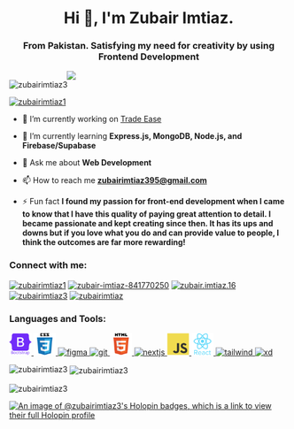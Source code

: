 <h1 align="center">Hi 👋, I'm Zubair Imtiaz.</h1>
<h3 align="center">From Pakistan. Satisfying my need for creativity by using Frontend Development</h3>

<img align="right" width="400" src="https://img.freepik.com/free-vector/programmer-concept-illustration_114360-2923.jpg?w=740&t=st=1664484027~exp=1664484627~hmac=0097b221b321610026341b75db219c240c09a5618b2be63b6f7438d3ef9e9d6b">

<p align="left"> <img src="https://komarev.com/ghpvc/?username=zubairimtiaz3&label=Profile%20views&color=0e75b6&style=flat" alt="zubairimtiaz3" /> </p>

<p align="left"> <a href="https://twitter.com/zubairimtiaz1" target="_blank"><img src="https://img.shields.io/twitter/follow/zubairimtiaz1?logo=twitter&style=for-the-badge" alt="zubairimtiaz1" /></a> </p>

- 🔭 I’m currently working on <a href="https://github.com/ZubairImtiaz3/trade-ease" target="_blank">Trade Ease</a>

- 🌱 I’m currently learning **Express.js, MongoDB, Node.js, and Firebase/Supabase**

- 💬 Ask me about **Web Development**

- 📫 How to reach me **zubairimtiaz395@gmail.com**

- ⚡ Fun fact **I found my passion for front-end development when I came to know that I have this quality of paying great attention to detail. I became passionate and kept creating since then. It has its ups and downs but if you love what you do and can provide value to people, I think the outcomes are far more rewarding!**

<h3 align="left">Connect with me:</h3>
<p align="left">
<a href="https://twitter.com/zubairimtiaz1" target="blank"><img align="center" src="https://raw.githubusercontent.com/rahuldkjain/github-profile-readme-generator/master/src/images/icons/Social/twitter.svg" alt="zubairimtiaz1" height="30" width="40" /></a>
<a href="https://linkedin.com/in/zubair-imtiaz-841770250" target="blank"><img align="center" src="https://raw.githubusercontent.com/rahuldkjain/github-profile-readme-generator/master/src/images/icons/Social/linked-in-alt.svg" alt="zubair-imtiaz-841770250" height="30" width="40" /></a>
<a href="https://fb.com/zubair.imtiaz.16" target="blank"><img align="center" src="https://raw.githubusercontent.com/rahuldkjain/github-profile-readme-generator/master/src/images/icons/Social/facebook.svg" alt="zubair.imtiaz.16" height="30" width="40" /></a>
<a href="https://instagram.com/zubairimtiaz3" target="blank"><img align="center" src="https://raw.githubusercontent.com/rahuldkjain/github-profile-readme-generator/master/src/images/icons/Social/instagram.svg" alt="zubairimtiaz3" height="30" width="40" /></a>
<a href="https://www.behance.net/zubairimtiaz" target="blank"><img align="center" src="https://raw.githubusercontent.com/rahuldkjain/github-profile-readme-generator/master/src/images/icons/Social/behance.svg" alt="zubairimtiaz" height="30" width="40" /></a>
</p>

<h3 align="left">Languages and Tools:</h3>
<p align="left"> <a href="https://getbootstrap.com" target="_blank" rel="noreferrer"> <img src="https://raw.githubusercontent.com/devicons/devicon/master/icons/bootstrap/bootstrap-plain-wordmark.svg" alt="bootstrap" width="40" height="40"/> </a> <a href="https://www.w3schools.com/css/" target="_blank" rel="noreferrer"> <img src="https://raw.githubusercontent.com/devicons/devicon/master/icons/css3/css3-original-wordmark.svg" alt="css3" width="40" height="40"/> </a> <a href="https://www.figma.com/" target="_blank" rel="noreferrer"> <img src="https://www.vectorlogo.zone/logos/figma/figma-icon.svg" alt="figma" width="40" height="40"/> </a> <a href="https://git-scm.com/" target="_blank" rel="noreferrer"> <img src="https://www.vectorlogo.zone/logos/git-scm/git-scm-icon.svg" alt="git" width="40" height="40"/> </a> <a href="https://www.w3.org/html/" target="_blank" rel="noreferrer"> <img src="https://raw.githubusercontent.com/devicons/devicon/master/icons/html5/html5-original-wordmark.svg" alt="html5" width="40" height="40"/> </a> <a href="https://nextjs.org/" target="_blank" rel="noreferrer"> <img src="https://cdn.worldvectorlogo.com/logos/nextjs-2.svg" alt="nextjs" width="40" height="40"/> </a> <a href="https://developer.mozilla.org/en-US/docs/Web/JavaScript" target="_blank" rel="noreferrer"> <img src="https://raw.githubusercontent.com/devicons/devicon/master/icons/javascript/javascript-original.svg" alt="javascript" width="40" height="40"/> </a> <a href="https://reactjs.org/" target="_blank" rel="noreferrer"> <img src="https://raw.githubusercontent.com/devicons/devicon/master/icons/react/react-original-wordmark.svg" alt="react" width="40" height="40"/> </a> <a href="https://tailwindcss.com/" target="_blank" rel="noreferrer"> <img src="https://www.vectorlogo.zone/logos/tailwindcss/tailwindcss-icon.svg" alt="tailwind" width="40" height="40"/> </a> <a href="https://www.adobe.com/products/xd.html" target="_blank" rel="noreferrer"> <img src="https://cdn.worldvectorlogo.com/logos/adobe-xd.svg" alt="xd" width="40" height="40"/> </a> </p>

<p><img align="left" src="https://github-readme-stats.vercel.app/api/top-langs?username=zubairimtiaz3&show_icons=true&locale=en&layout=compact" alt="zubairimtiaz3" /></p>

<p>&nbsp;<img align="center" src="https://github-readme-stats.vercel.app/api?username=zubairimtiaz3&show_icons=true&locale=en" alt="zubairimtiaz3" /></p>

<p><img align="center" src="https://github-readme-streak-stats.herokuapp.com/?user=zubairimtiaz3&" alt="zubairimtiaz3" /></p>

[![An image of @zubairimtiaz3's Holopin badges, which is a link to view their full Holopin profile](https://holopin.me/zubairimtiaz3)](https://holopin.io/@zubairimtiaz3)
